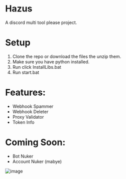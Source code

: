 # Hazus
A discord multi tool please project.

# Setup
1) Clone the repo or download the files the unzip them.
2) Make sure you have python installed.
3) Run click InstallLibs.bat
4) Run start.bat

# Features:
- Webhook Spammer
- Webhook Deleter
- Proxy Validator
- Token Info

# Coming Soon:
- Bot Nuker
- Account Nuker (mabye)

![image](https://github.com/FlashGriefs/Hazus/assets/140736136/4c236d3d-fce6-4848-9831-f95a20c169ab)

